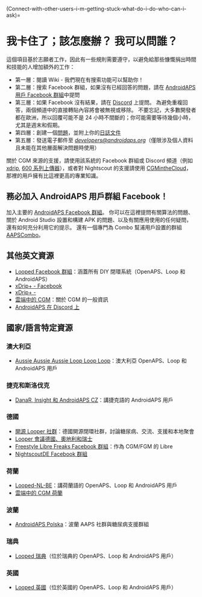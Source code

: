 (Connect-with-other-users-i-m-getting-stuck-what-do-i-do-who-can-i-ask)=

# 我卡住了；該怎麼辦？ 我可以問誰？

這個項目基於志願者工作，因此有一些規則需要遵守，以避免給那些慷慨捐出時間和技能的人增加額外的工作：

* 第一層：閱讀 Wiki - 我們現在有搜索功能可以幫助你！
* 第二層：搜索 Facebook 群組，如果沒有已經回答的問題，請在 [AndroidAPS 用戶 Facebook 群組](https://www.facebook.com/groups/1900195340201874/)中提問
* 第三層：如果 Facebook 沒有結果，請在 [Discord](https://discord.gg/4fQUWHZ4Mw) 上提問。 為避免重複回答，兩個頻道中的直接轉貼內容將會被無視或移除。 不要忘記，大多數開發者都在歐洲，所以回覆可能不是 24 小時不間斷的；你可能需要等待幾個小時，尤其是週末和假期。
* 第四層：創建一個[問題](https://github.com/nightscout/AndroidAPS/issues)，並附上你的[日誌文件](../Usage/Accessing-logfiles.md)
* 第五層：發送電子郵件至 *developers@androidaps.org*（僅限涉及個人資料且未能在其他層面解決問題時使用）

關於 CGM 來源的支援，請使用該系統的 Facebook 群組或 Discord 頻道（例如 [xdrip](https://www.facebook.com/groups/xDripG5/), [600 系列上傳器](https://www.facebook.com/groups/NightscoutForMedtronic/)），或者對 Nightscout 的支援請使用 [CGMintheCloud](https://www.facebook.com/groups/cgminthecloud/)，那裡的用戶擁有比這裡更高的專業知識。

## 務必加入 AndroidAPS 用戶群組 Facebook！

加入主要的 [AndroidAPS Facebook 群組](https://www.facebook.com/groups/1900195340201874/)。 你可以在這裡提問有關算法的問題、關於 Android Studio 設置和構建 APK 的問題、以及有關應用使用的任何疑問，還有如何充分利用它的提示。 還有一個專門為 Combo 幫浦用戶設置的群組 [AAPSCombo](https://www.facebook.com/groups/127507891261169/)。

## 其他英文資源

* [Looped Facebook 群組](https://www.facebook.com/groups/TheLoopedGroup)：涵蓋所有 DIY 閉環系統（OpenAPS、Loop 和 AndroidAPS）
* [xDrip+ - Facebook](https://www.facebook.com/groups/xDripG5/)
* [xDrip+ - ](https://xdrip.readthedocs.io/en/latest/)
* [雲端中的 CGM](https://www.facebook.com/groups/cgminthecloud/)：關於 CGM 的一般資訊
* [AndroidAPS 在 Discord 上](https://discord.gg/4fQUWHZ4Mw)

## 國家/語言特定資源

### 澳大利亞

* [Aussie Aussie Aussie Loop Loop Loop](https://www.facebook.com/groups/AussieLooping/)：澳大利亞 OpenAPS、Loop 和 AndroidAPS 用戶

### 捷克和斯洛伐克

* [DanaR, Insight 和 AndroidAPS CZ](https://www.facebook.com/groups/AndroidAPSCZ/)：講捷克語的 AndroidAPS 用戶

### 德國

* [開源 Looper 社群](https://de.loopercommunity.org/)：德國開源閉環社群，討論糖尿病、交流、支援和本地聚會
* [Looper 會議德國、奧地利和瑞士](https://de.loopercommunity.org/c/veranstaltungen/l/calendar)
* [Freestyle Libre Freaks Facebook 群組](https://www.facebook.com/groups/FreestyleLibreFreaks/)：作為 CGM/FGM 的 Libre
* [NightscoutDE Facebook 群組](https://www.facebook.com/groups/nightscoutDE/)

### 荷蘭

* [Looped-NL-BE](https://www.facebook.com/groups/117102135652893)：講荷蘭語的 OpenAPS、Loop 和 AndroidAPS 用戶
* [雲端中的 CGM 荷蘭](https://www.facebook.com/groups/1764754560436596)

### 波蘭

* [AndroidAPS Polska](https://www.facebook.com/groups/aapspl)：波蘭 AAPS 社群與糖尿病支援群組

### 瑞典

* [Looped 瑞典](https://www.facebook.com/groups/661514380864081/)（位於瑞典的 OpenAPS、Loop 和 AndroidAPS 用戶）

### 英國

* [Looped 英國](https://www.facebook.com/groups/LoopedUK/)（位於英國的 OpenAPS、Loop 和 AndroidAPS 用戶）